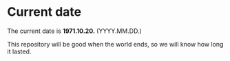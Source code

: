 # Current date

The current date is **1971.10.20.** (YYYY.MM.DD.)

This repository will be good when the world ends, so we will know how long it lasted.